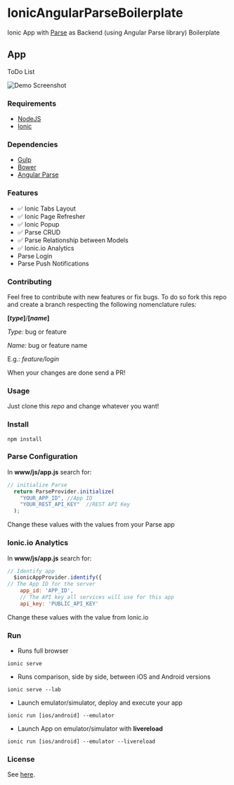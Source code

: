 # IonicAngularParseBoilerplate
Ionic App with [Parse](https://parse.com/) as Backend (using Angular Parse library) Boilerplate

## App
ToDo List

![Demo Screenshot](./doc/app.gif)

### Requirements
- [NodeJS](https://nodejs.org/)
- [Ionic](http://ionicframework.com/)

### Dependencies
- [Gulp](http://gulpjs.com/)
- [Bower](http://bower.io/)
- [Angular Parse](https://github.com/jimrhoskins/angular-parse)

### Features
- :white_check_mark: Ionic Tabs Layout 
- :white_check_mark: Ionic Page Refresher
- :white_check_mark: Ionic Popup
- :white_check_mark: Parse CRUD
- :white_check_mark: Parse Relationship between Models
- :white_check_mark: Ionic.io Analytics
- Parse Login
- Parse Push Notifications

### Contributing
Feel free to contribute with new features or fix bugs.
To do so fork this repo and create a branch respecting the following nomenclature rules:

**[*type*]**/**[*name*]**

*Type:* bug or feature

*Name:* bug or feature name

E.g.: *feature/login*

When your changes are done send a PR!

### Usage

Just clone this *repo* and change whatever you want!

### Install
`npm install`

### Parse Configuration
In **www/js/app.js** search for:
```javascript
// initialize Parse
  return ParseProvider.initialize(
    "YOUR_APP_ID", //App ID
    "YOUR_REST_API_KEY"  //REST API Key
  );
```
Change these values with the values from your Parse app

### Ionic.io Analytics
In **www/js/app.js** search for:
```javascript
// Identify app
  $ionicAppProvider.identify({
// The App ID for the server
    app_id: 'APP_ID',
    // The API key all services will use for this app
    api_key: 'PUBLIC_API_KEY'
```
Change these values with the value from Ionic.io

### Run
- Runs full browser

`ionic serve`

- Runs comparison, side by side, between iOS and Android versions

`ionic serve --lab`

- Launch emulator/simulator, deploy and execute your app

`ionic run [ios/android] --emulator`

- Launch App on emulator/simulator with **livereload**

`ionic run [ios/android] --emulator --livereload`

### License
See [here](https://github.com/giorgiofellipe/IonicAngularParseBoilerplate/blob/master/LICENSE).
